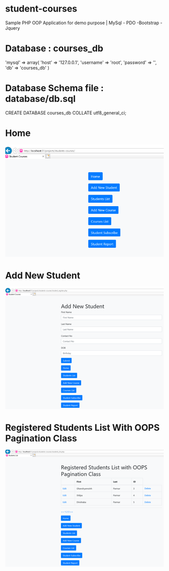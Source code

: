 # student-courses
Sample PHP OOP Application for demo purpose | MySql - PDO -Bootstrap - Jquery

# Database : courses_db
'mysql' => array(
        'host' => '127.0.0.1',
        'username' => 'root',
        'password' => '',
        'db' => 'courses_db'
    )
    
 # Database Schema file : database/db.sql 

CREATE DATABASE courses_db COLLATE utf8_general_ci;

# Home
<img src="images/Home.PNG" raw=true style="margin-right: 10px;"/>

# Add New Student
<img src="images/AddNewStudent.PNG" raw=true style="margin-right: 10px;"/>

# Registered Students List With OOPS Pagination Class
<img src="images/StudentList.PNG" raw=true style="margin-right: 10px;"/>

